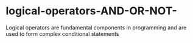 # logical-operators-AND-OR-NOT-
 Logical operators are fundamental components in programming and are used to form complex conditional statements
